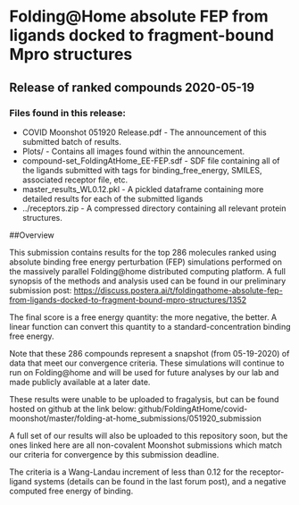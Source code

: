 #  Folding@Home absolute FEP from ligands docked to fragment-bound Mpro structures
## Release of ranked compounds 2020-05-19

### Files found in this release:
* COVID Moonshot 051920 Release.pdf - The announcement of this submitted batch of results.
* Plots/ - Contains all images found within the announcement.
* compound-set_FoldingAtHome_EE-FEP.sdf - SDF file containing all of the ligands submitted with tags for binding_free_energy, SMILES, associated receptor file, etc.
* master_results_WL0.12.pkl - A pickled dataframe containing more detailed results for each of the submitted ligands
* ../receptors.zip - A compressed directory containing all relevant protein structures.

##Overview

This submission contains results for the top 286 molecules ranked using absolute binding free energy perturbation (FEP) simulations performed on the massively parallel Folding@home distributed computing platform. A full synopsis of the methods and analysis used can be found in our preliminary submission post:
https://discuss.postera.ai/t/foldingathome-absolute-fep-from-ligands-docked-to-fragment-bound-mpro-structures/1352

The final score is a free energy quantity: the more negative, the better. A linear function can convert this quantity to a standard-concentration binding free energy.

Note that these 286 compounds represent a snapshot (from 05-19-2020) of data that meet our convergence criteria. These simulations will continue to run on Folding@home and will be used for future analyses by our lab and made publicly available at a later date.

These results were unable to be uploaded to fragalysis, but can be found hosted on github at the link below:
github/FoldingAtHome/covid-moonshot/master/folding-at-home_submissions/051920_submission

A full set of our results will also be uploaded to this repository soon, but the ones linked here are all non-covalent Moonshot submissions which match our criteria for convergence by this submission deadline.

The criteria is a Wang-Landau increment of less than 0.12 for the receptor-ligand systems (details can be found in the last forum post), and a negative computed free energy of binding.


